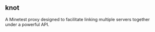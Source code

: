 knot
---

A Minetest proxy designed to facilitate linking multiple servers together under a powerful API.
